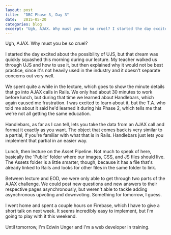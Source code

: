 ```yaml
---
layout: post
title:  "DBC Phase 3, Day 3"
date:   2015-05-20
categories: blog
excerpt: "Ugh, AJAX. Why must you be so cruel? I started the day excited about the possibility of UJS, but that dream was quickly squashed this morning during our lecture. My teacher walked us through UJS and how to use it, but then explained why it would not be best practice, since it's not heavily used in the industry and it doesn't separate concerns out very well."
---
```


Ugh, AJAX. Why must you be so cruel?
<br>
<br>
I started the day excited about the possibility of UJS, but that dream was quickly squashed this morning during our lecture. My teacher walked us through UJS and how to use it, but then explained why it would not be best practice, since it's not heavily used in the industry and it doesn't separate concerns out very well.
<br>
<br>
We spent quite a while in the lecture, which goes to show the minute details that go into AJAX calls in Rails. We only had about 30 minutes to work before lunch, but during that time we learned about Handlebars, which again caused me frustration. I was excited to learn about it, but the T.A. who told me about it said he'd learned it during his Phase 2, which tells me that we're not all getting the same education.
<br>
<br>
Handlebars, as far as I can tell, lets you take the data from an AJAX call and format it exactly as you want. The object that comes back is very similar to a partial, if you're familiar with what that is in Rails. Handlebars just lets you implement that partial in an easier way.
<br>
<br>
Lunch, then lecture on the Asset Pipeline. Not much to speak of here, basically the 'Public' folder where our images, CSS, and JS files should live. The Assets folder is a little smarter, though, because it has a file that's already linked to Rails and looks for other files in the same folder to link.
<br>
<br>
Between lecture and EOD, we were only able to get through two parts of the AJAX challenge. We could post new questions and new answers to their respective pages asynchronously, but weren't able to tackle adding asynchronous upvoting and downvoting. Something for tomorrow, I guess.
<br>
<br>
I went home and spent a couple hours on Firebase, which I have to give a short talk on next week. It seems incredibly easy to implement, but I'm going to play with it this weekend.
<br>
<br>
Until tomorrow, I'm Edwin Unger and I'm a web developer in training.